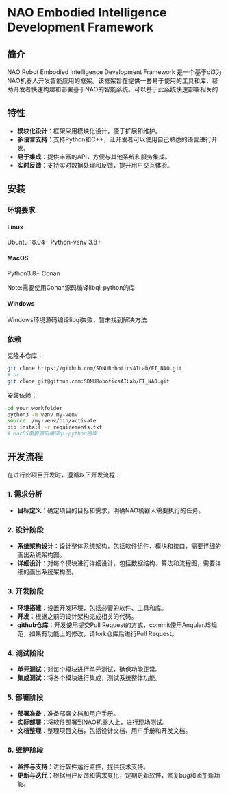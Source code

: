 # NAO Embodied Intelligence Development Framework

## 简介

NAO Robot Embodied Intelligence Development Framework 是一个基于qi3为NAO机器人开发智能应用的框架。该框架旨在提供一套易于使用的工具和库，帮助开发者快速构建和部署基于NAO的智能系统。可以基于此系统快速部署相关的

## 特性

- **模块化设计**：框架采用模块化设计，便于扩展和维护。
- **多语言支持**：支持Python和C++，让开发者可以使用自己熟悉的语言进行开发。
- **易于集成**：提供丰富的API，方便与其他系统和服务集成。
- **实时反馈**：支持实时数据处理和反馈，提升用户交互体验。

## 安装

### 环境要求

#### Linux

Ubuntu 18.04+
Python-venv 3.8+

#### MacOS

Python3.8+
Conan

Note:需要使用Conan源码编译libqi-python的库

#### Windows

Windows环境源码编译libqi失败，暂未找到解决方法

### 依赖

克隆本仓库：

```bash
git clone https://github.com/SDNURoboticsAILab/EI_NAO.git
# or
git clone git@github.com:SDNURoboticsAILab/EI_NAO.git
```

安装依赖：

```bash
cd your_workfolder
python3 -m venv my-venv 
source ./my-venv/bin/activate
pip install -r requirements.txt
# MacOS需要源码编译qi-python的库
```

## 开发流程

在进行此项目开发时，遵循以下开发流程：

### 1. 需求分析

- **目标定义**：确定项目的目标和需求，明确NAO机器人需要执行的任务。

### 2. 设计阶段

- **系统架构设计**：设计整体系统架构，包括软件组件、模块和接口，需要详细的画出系统架构图。
- **详细设计**：对每个模块进行详细设计，包括数据结构、算法和流程图，需要详细的画出系统架构图。

### 3. 开发阶段

- **环境搭建**：设置开发环境，包括必要的软件、工具和库。
- **开发**：根据之前的设计架构完成相关的代码。
- **github仓库**：开发使用提交Pull Request的方式，commit使用AngularJS规范，如果有功能上的修改，请fork仓库后进行Pull Request。

### 4. 测试阶段

- **单元测试**：对每个模块进行单元测试，确保功能正常。
- **集成测试**：将各个模块进行集成，测试系统整体功能。

### 5. 部署阶段

- **部署准备**：准备部署文档和用户手册。
- **实际部署**：将软件部署到NAO机器人上，进行现场测试。
- **文档整理**：整理项目文档，包括设计文档、用户手册和开发文档。

### 6. 维护阶段

- **监控与支持**：进行软件运行监控，提供技术支持。
- **更新与迭代**：根据用户反馈和需求变化，定期更新软件，修复bug和添加新功能。
